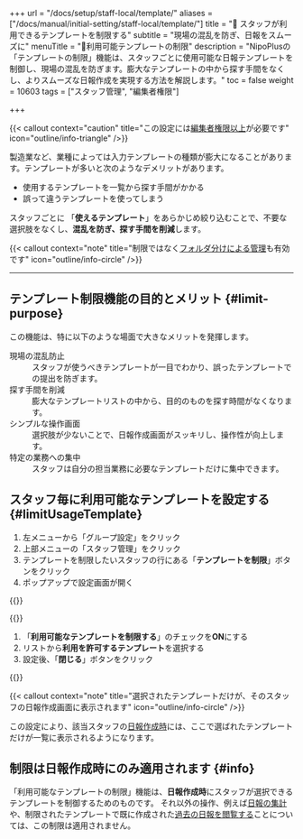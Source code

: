 +++
url = "/docs/setup/staff-local/template/"
aliases = ["/docs/manual/initial-setting/staff-local/template/"]
title = "🚫 スタッフが利用できるテンプレートを制限する"
subtitle = "現場の混乱を防ぎ、日報をスムーズに"
menuTitle = "🚫利用可能テンプレートの制限"
description = "NipoPlusの「テンプレートの制限」機能は、スタッフごとに使用可能な日報テンプレートを制御し、現場の混乱を防ぎます。膨大なテンプレートの中から探す手間をなくし、よりスムーズな日報作成を実現する方法を解説します。"
toc = false
weight = 10603
tags = ["スタッフ管理", "編集者権限"]

+++

{{< callout context="caution" title="この設定には[編集者権限以上](/docs/setup/staff-global/rank/#manager)が必要です" icon="outline/info-triangle" />}}

製造業など、業種によっては入力テンプレートの種類が膨大になることがあります。テンプレートが多いと次のようなデメリットがあります。

- 使用するテンプレートを一覧から探す手間がかかる
- 誤って違うテンプレートを使ってしまう

スタッフごとに 「**使えるテンプレート**」をあらかじめ絞り込むことで、不要な選択肢をなくし、**混乱を防ぎ、探す手間を削減**します。

{{< callout context="note" title="制限ではなく[フォルダ分けによる管理](/docs/template/directory/)も有効です" icon="outline/info-circle" />}}

---

## テンプレート制限機能の目的とメリット {#limit-purpose}

この機能は、特に以下のような場面で大きなメリットを発揮します。

<dl class="basic">
<dt>現場の混乱防止</dt>
<dd>スタッフが使うべきテンプレートが一目でわかり、誤ったテンプレートでの提出を防ぎます。</dd>
<dt>探す手間を削減</dt>
<dd>膨大なテンプレートリストの中から、目的のものを探す時間がなくなります。</dd>
<dt>シンプルな操作画面</dt>
<dd>選択肢が少ないことで、日報作成画面がスッキリし、操作性が向上します。</dd>
<dt>特定の業務への集中</dt>
<dd>スタッフは自分の担当業務に必要なテンプレートだけに集中できます。</dd>
</dl>

## スタッフ毎に利用可能なテンプレートを設定する {#limitUsageTemplate}

1.  左メニューから「グループ設定」をクリック
2.  上部メニューの「スタッフ管理」をクリック
3.  テンプレートを制限したいスタッフの行にある「**テンプレートを制限**」ボタンをクリック
4.  ポップアップで設定画面が開く

{{<icatch filename="img/show-template-setting" msg="制限すると情報ノイズが減るからストレス軽減だね" alice="shield">}}

{{<nextArrow>}}

1.  「**利用可能なテンプレートを制限する**」のチェックを**ON**にする
2.  リストから**利用を許可するテンプレート**を選択する
3.  設定後、「**閉じる**」ボタンをクリック

{{<icatch filename="img/template-control-setting" msg="利用可能なテンプレートだけを選ぶのです" alice="here">}}

{{< callout context="note" title="選択されたテンプレートだけが、そのスタッフの日報作成画面に表示されます" icon="outline/info-circle" />}}

この設定により、該当スタッフの[日報作成時](/docs/manual/write-report/write/#select_template)には、ここで選ばれたテンプレートだけが一覧に表示されるようになります。

## 制限は日報作成時にのみ適用されます {#info}

「利用可能なテンプレートの制限」機能は、**日報作成時**にスタッフが選択できるテンプレートを制御するためのものです。
それ以外の操作、例えば[日報の集計](/docs/manual/analytics/_about/)や、制限されたテンプレートで既に作成された[過去の日報を閲覧する](/docs/manual/read-report/state/)ことについては、この制限は適用されません。
